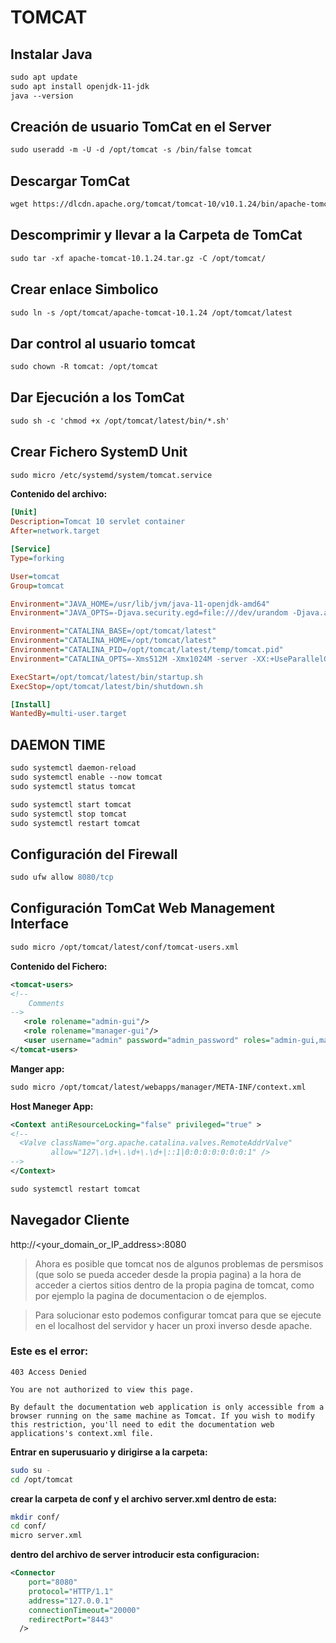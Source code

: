 # TOMCAT

## Instalar Java

```apache
sudo apt update
sudo apt install openjdk-11-jdk
java --version
```

## Creación de usuario TomCat en el Server

```apache
sudo useradd -m -U -d /opt/tomcat -s /bin/false tomcat
```

## Descargar TomCat

```apache
wget https://dlcdn.apache.org/tomcat/tomcat-10/v10.1.24/bin/apache-tomcat-10.1.24.tar.gz
```

## Descomprimir y llevar a la Carpeta de TomCat

```apache
sudo tar -xf apache-tomcat-10.1.24.tar.gz -C /opt/tomcat/

```

## Crear enlace Simbolico

```apache
sudo ln -s /opt/tomcat/apache-tomcat-10.1.24 /opt/tomcat/latest 

```

## Dar control al usuario tomcat

```apache
sudo chown -R tomcat: /opt/tomcat
```

## Dar Ejecución a los TomCat

```apache
sudo sh -c 'chmod +x /opt/tomcat/latest/bin/*.sh'
```

## Crear Fichero SystemD Unit

```apache
sudo micro /etc/systemd/system/tomcat.service
```

**Contenido del archivo:**

```ini
[Unit]
Description=Tomcat 10 servlet container
After=network.target

[Service]
Type=forking

User=tomcat
Group=tomcat

Environment="JAVA_HOME=/usr/lib/jvm/java-11-openjdk-amd64"
Environment="JAVA_OPTS=-Djava.security.egd=file:///dev/urandom -Djava.awt.headless=true"

Environment="CATALINA_BASE=/opt/tomcat/latest"
Environment="CATALINA_HOME=/opt/tomcat/latest"
Environment="CATALINA_PID=/opt/tomcat/latest/temp/tomcat.pid"
Environment="CATALINA_OPTS=-Xms512M -Xmx1024M -server -XX:+UseParallelGC"

ExecStart=/opt/tomcat/latest/bin/startup.sh
ExecStop=/opt/tomcat/latest/bin/shutdown.sh

[Install]
WantedBy=multi-user.target
```

## DAEMON TIME

```apache
sudo systemctl daemon-reload
sudo systemctl enable --now tomcat
sudo systemctl status tomcat
```

```apache
sudo systemctl start tomcat
sudo systemctl stop tomcat
sudo systemctl restart tomcat
```

## Configuración del Firewall

```apache
sudo ufw allow 8080/tcp
```

## Configuración TomCat Web Management Interface

```apache
sudo micro /opt/tomcat/latest/conf/tomcat-users.xml
```

**Contenido del Fichero:**

```xml
<tomcat-users>
<!--
    Comments
-->
   <role rolename="admin-gui"/>
   <role rolename="manager-gui"/>
   <user username="admin" password="admin_password" roles="admin-gui,manager-gui"/>
</tomcat-users>
```

**Manger app:**

```apache
sudo micro /opt/tomcat/latest/webapps/manager/META-INF/context.xml
```

**Host Maneger App:**

```xml
<Context antiResourceLocking="false" privileged="true" >
<!--
  <Valve className="org.apache.catalina.valves.RemoteAddrValve"
         allow="127\.\d+\.\d+\.\d+|::1|0:0:0:0:0:0:0:1" />
-->
</Context>
```

```apache
sudo systemctl restart tomcat
```

## Navegador Cliente

http://<your_domain_or_IP_address>:8080

>Ahora es posible que tomcat nos de algunos problemas de persmisos (que solo se pueda acceder desde la propia pagina) a la hora de acceder a ciertos sitios dentro de la propia pagina de tomcat, como por ejemplo la pagina de documentacion o de ejemplos.

>Para solucionar esto podemos configurar tomcat para que se ejecute en el localhost del servidor y hacer un proxi inverso desde apache.

### Este es el error:

`403 Access Denied`

`You are not authorized to view this page.`

`By default the documentation web application is only accessible from a browser running on the same machine as Tomcat. If you wish to modify this restriction, you'll need to edit the documentation web applications's context.xml file.`

**Entrar en superusuario y dirigirse a la carpeta:**

```bash
sudo su -
cd /opt/tomcat
```

**crear la carpeta de conf y el archivo server.xml dentro de esta:**

```bash
mkdir conf/
cd conf/
micro server.xml
```

**dentro del archivo de server introducir esta configuracion:**

```xml
<Connector 
    port="8080" 
    protocol="HTTP/1.1" 
    address="127.0.0.1"
    connectionTimeout="20000" 
    redirectPort="8443" 
  />
```
